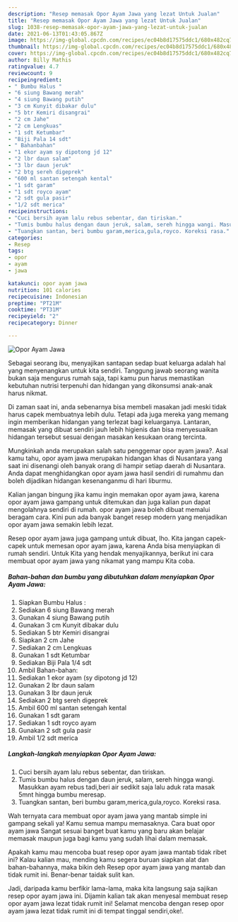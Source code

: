 ```yaml
---
description: "Resep memasak Opor Ayam Jawa yang lezat Untuk Jualan"
title: "Resep memasak Opor Ayam Jawa yang lezat Untuk Jualan"
slug: 1038-resep-memasak-opor-ayam-jawa-yang-lezat-untuk-jualan
date: 2021-06-13T01:43:05.867Z
image: https://img-global.cpcdn.com/recipes/ec04b8d17575ddc1/680x482cq70/opor-ayam-jawa-foto-resep-utama.jpg
thumbnail: https://img-global.cpcdn.com/recipes/ec04b8d17575ddc1/680x482cq70/opor-ayam-jawa-foto-resep-utama.jpg
cover: https://img-global.cpcdn.com/recipes/ec04b8d17575ddc1/680x482cq70/opor-ayam-jawa-foto-resep-utama.jpg
author: Billy Mathis
ratingvalue: 4.7
reviewcount: 9
recipeingredient:
- " Bumbu Halus "
- "6 siung Bawang merah"
- "4 siung Bawang putih"
- "3 cm Kunyit dibakar dulu"
- "5 btr Kemiri disangrai"
- "2 cm Jahe"
- "2 cm Lengkuas"
- "1 sdt Ketumbar"
- "Biji Pala 14 sdt"
- " Bahanbahan"
- "1 ekor ayam sy dipotong jd 12"
- "2 lbr daun salam"
- "3 lbr daun jeruk"
- "2 btg sereh digeprek"
- "600 ml santan setengah kental"
- "1 sdt garam"
- "1 sdt royco ayam"
- "2 sdt gula pasir"
- "1/2 sdt merica"
recipeinstructions:
- "Cuci bersih ayam lalu rebus sebentar, dan tiriskan."
- "Tumis bumbu halus dengan daun jeruk, salam, sereh hingga wangi. Masukkan ayam rebus tadi,beri air sedikit saja lalu aduk rata masak 5mnt hingga bumbu meresap."
- "Tuangkan santan, beri bumbu garam,merica,gula,royco. Koreksi rasa."
categories:
- Resep
tags:
- opor
- ayam
- jawa

katakunci: opor ayam jawa 
nutrition: 101 calories
recipecuisine: Indonesian
preptime: "PT21M"
cooktime: "PT31M"
recipeyield: "2"
recipecategory: Dinner

---
```



![Opor Ayam Jawa](https://img-global.cpcdn.com/recipes/ec04b8d17575ddc1/680x482cq70/opor-ayam-jawa-foto-resep-utama.jpg)

Sebagai seorang ibu, menyajikan santapan sedap buat keluarga adalah hal yang menyenangkan untuk kita sendiri. Tanggung jawab seorang  wanita bukan saja mengurus rumah saja, tapi kamu pun harus memastikan kebutuhan nutrisi terpenuhi dan hidangan yang dikonsumsi anak-anak harus nikmat.

Di zaman  saat ini, anda sebenarnya bisa membeli masakan jadi meski tidak harus capek membuatnya lebih dulu. Tetapi ada juga mereka yang memang ingin memberikan hidangan yang terlezat bagi keluarganya. Lantaran, memasak yang dibuat sendiri jauh lebih higienis dan bisa menyesuaikan hidangan tersebut sesuai dengan masakan kesukaan orang tercinta. 



Mungkinkah anda merupakan salah satu penggemar opor ayam jawa?. Asal kamu tahu, opor ayam jawa merupakan hidangan khas di Nusantara yang saat ini disenangi oleh banyak orang di hampir setiap daerah di Nusantara. Anda dapat menghidangkan opor ayam jawa hasil sendiri di rumahmu dan boleh dijadikan hidangan kesenanganmu di hari liburmu.

Kalian jangan bingung jika kamu ingin memakan opor ayam jawa, karena opor ayam jawa gampang untuk ditemukan dan juga kalian pun dapat mengolahnya sendiri di rumah. opor ayam jawa boleh dibuat memalui beragam cara. Kini pun ada banyak banget resep modern yang menjadikan opor ayam jawa semakin lebih lezat.

Resep opor ayam jawa juga gampang untuk dibuat, lho. Kita jangan capek-capek untuk memesan opor ayam jawa, karena Anda bisa menyiapkan di rumah sendiri. Untuk Kita yang hendak menyajikannya, berikut ini cara membuat opor ayam jawa yang nikamat yang mampu Kita coba.

<!--inarticleads1-->

##### Bahan-bahan dan bumbu yang dibutuhkan dalam menyiapkan Opor Ayam Jawa:

1. Siapkan  Bumbu Halus :
1. Sediakan 6 siung Bawang merah
1. Gunakan 4 siung Bawang putih
1. Gunakan 3 cm Kunyit dibakar dulu
1. Sediakan 5 btr Kemiri disangrai
1. Siapkan 2 cm Jahe
1. Sediakan 2 cm Lengkuas
1. Gunakan 1 sdt Ketumbar
1. Sediakan Biji Pala 1/4 sdt
1. Ambil  Bahan-bahan:
1. Sediakan 1 ekor ayam (sy dipotong jd 12)
1. Gunakan 2 lbr daun salam
1. Gunakan 3 lbr daun jeruk
1. Sediakan 2 btg sereh digeprek
1. Ambil 600 ml santan setengah kental
1. Gunakan 1 sdt garam
1. Sediakan 1 sdt royco ayam
1. Gunakan 2 sdt gula pasir
1. Ambil 1/2 sdt merica




<!--inarticleads2-->

##### Langkah-langkah menyiapkan Opor Ayam Jawa:

1. Cuci bersih ayam lalu rebus sebentar, dan tiriskan.
1. Tumis bumbu halus dengan daun jeruk, salam, sereh hingga wangi. Masukkan ayam rebus tadi,beri air sedikit saja lalu aduk rata masak 5mnt hingga bumbu meresap.
1. Tuangkan santan, beri bumbu garam,merica,gula,royco. Koreksi rasa.




Wah ternyata cara membuat opor ayam jawa yang mantab simple ini gampang sekali ya! Kamu semua mampu memasaknya. Cara buat opor ayam jawa Sangat sesuai banget buat kamu yang baru akan belajar memasak maupun juga bagi kamu yang sudah lihai dalam memasak.

Apakah kamu mau mencoba buat resep opor ayam jawa mantab tidak ribet ini? Kalau kalian mau, mending kamu segera buruan siapkan alat dan bahan-bahannya, maka bikin deh Resep opor ayam jawa yang mantab dan tidak rumit ini. Benar-benar taidak sulit kan. 

Jadi, daripada kamu berfikir lama-lama, maka kita langsung saja sajikan resep opor ayam jawa ini. Dijamin kalian tak akan menyesal membuat resep opor ayam jawa lezat tidak rumit ini! Selamat mencoba dengan resep opor ayam jawa lezat tidak rumit ini di tempat tinggal sendiri,oke!.

